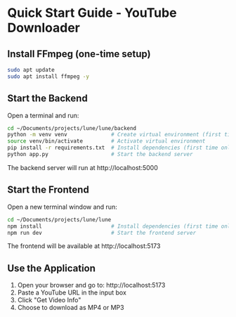 # Quick Start Guide - YouTube Downloader

## Install FFmpeg (one-time setup)

```bash
sudo apt update
sudo apt install ffmpeg -y
```

## Start the Backend

Open a terminal and run:

```bash
cd ~/Documents/projects/lune/lune/backend
python -m venv venv              # Create virtual environment (first time only)
source venv/bin/activate         # Activate virtual environment
pip install -r requirements.txt  # Install dependencies (first time only)
python app.py                    # Start the backend server
```

The backend server will run at http://localhost:5000

## Start the Frontend

Open a new terminal window and run:

```bash
cd ~/Documents/projects/lune/lune
npm install                      # Install dependencies (first time only)
npm run dev                      # Start the frontend server
```

The frontend will be available at http://localhost:5173

## Use the Application

1. Open your browser and go to: http://localhost:5173
2. Paste a YouTube URL in the input box
3. Click "Get Video Info"
4. Choose to download as MP4 or MP3
